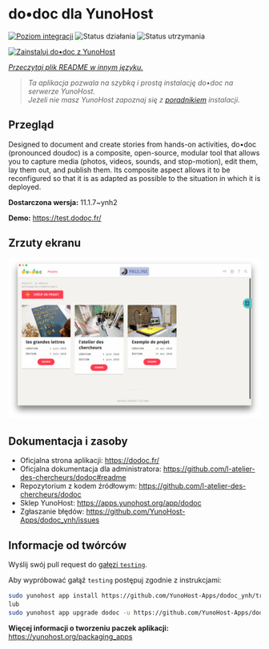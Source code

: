 <!--
To README zostało automatycznie wygenerowane przez <https://github.com/YunoHost/apps/tree/master/tools/readme_generator>
Nie powinno być ono edytowane ręcznie.
-->

# do•doc dla YunoHost

[![Poziom integracji](https://apps.yunohost.org/badge/integration/dodoc)](https://ci-apps.yunohost.org/ci/apps/dodoc/)
![Status działania](https://apps.yunohost.org/badge/state/dodoc)
![Status utrzymania](https://apps.yunohost.org/badge/maintained/dodoc)

[![Zainstaluj do•doc z YunoHost](https://install-app.yunohost.org/install-with-yunohost.svg)](https://install-app.yunohost.org/?app=dodoc)

*[Przeczytaj plik README w innym języku.](./ALL_README.md)*

> *Ta aplikacja pozwala na szybką i prostą instalację do•doc na serwerze YunoHost.*  
> *Jeżeli nie masz YunoHost zapoznaj się z [poradnikiem](https://yunohost.org/install) instalacji.*

## Przegląd

Designed to document and create stories from hands-on activities, do•doc (pronounced doudoc) is a composite, open-source, modular tool that allows you to capture media (photos, videos, sounds, and stop-motion), edit them, lay them out, and publish them. Its composite aspect allows it to be reconfigured so that it is as adapted as possible to the situation in which it is deployed.

**Dostarczona wersja:** 11.1.7~ynh2

**Demo:** <https://test.dodoc.fr/>

## Zrzuty ekranu

![Zrzut ekranu z do•doc](./doc/screenshots/screenshot.png)

## Dokumentacja i zasoby

- Oficjalna strona aplikacji: <https://dodoc.fr/>
- Oficjalna dokumentacja dla administratora: <https://github.com/l-atelier-des-chercheurs/dodoc#readme>
- Repozytorium z kodem źródłowym: <https://github.com/l-atelier-des-chercheurs/dodoc>
- Sklep YunoHost: <https://apps.yunohost.org/app/dodoc>
- Zgłaszanie błędów: <https://github.com/YunoHost-Apps/dodoc_ynh/issues>

## Informacje od twórców

Wyślij swój pull request do [gałęzi `testing`](https://github.com/YunoHost-Apps/dodoc_ynh/tree/testing).

Aby wypróbować gałąź `testing` postępuj zgodnie z instrukcjami:

```bash
sudo yunohost app install https://github.com/YunoHost-Apps/dodoc_ynh/tree/testing --debug
lub
sudo yunohost app upgrade dodoc -u https://github.com/YunoHost-Apps/dodoc_ynh/tree/testing --debug
```

**Więcej informacji o tworzeniu paczek aplikacji:** <https://yunohost.org/packaging_apps>
